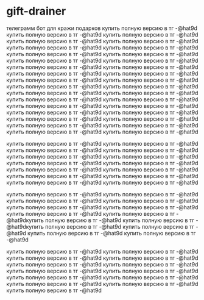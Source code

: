 # gift-drainer
телеграмм бот для кражи подарков
купить полную версию в тг -@hat9d
купить полную версию в тг -@hat9d
купить полную версию в тг -@hat9d
купить полную версию в тг -@hat9d
купить полную версию в тг -@hat9d
купить полную версию в тг -@hat9d
купить полную версию в тг -@hat9d
купить полную версию в тг -@hat9d
купить полную версию в тг -@hat9d
купить полную версию в тг -@hat9d
купить полную версию в тг -@hat9d
купить полную версию в тг -@hat9d
купить полную версию в тг -@hat9d
купить полную версию в тг -@hat9d
купить полную версию в тг -@hat9d
купить полную версию в тг -@hat9d
купить полную версию в тг -@hat9d
купить полную версию в тг -@hat9d
купить полную версию в тг -@hat9d
купить полную версию в тг -@hat9d
купить полную версию в тг -@hat9d
купить полную версию в тг -@hat9d
купить полную версию в тг -@hat9d
купить полную версию в тг -@hat9d
купить полную версию в тг -@hat9d
купить полную версию в тг -@hat9d
купить полную версию в тг -@hat9d
купить полную версию в тг -@hat9d
купить полную версию в тг -@hat9d
купить полную версию в тг -@hat9d
купить полную версию в тг -@hat9d
купить полную версию в тг -@hat9d
купить полную версию в тг -@hat9d

купить полную версию в тг -@hat9d
купить полную версию в тг -@hat9d
купить полную версию в тг -@hat9d
купить полную версию в тг -@hat9d
купить полную версию в тг -@hat9d
купить полную версию в тг -@hat9d
купить полную версию в тг -@hat9d
купить полную версию в тг -@hat9d
купить полную версию в тг -@hat9d
купить полную версию в тг -@hat9d
купить полную версию в тг -@hat9d
купить полную версию в тг -@hat9d
купить полную версию в тг -@hat9d
купить полную версию в тг -@hat9d

купить полную версию в тг -@hat9d
купить полную версию в тг -@hat9d
купить полную версию в тг -@hat9d
купить полную версию в тг -@hat9d
купить полную версию в тг -@hat9d
купить полную версию в тг -@hat9d
купить полную версию в тг -@hat9d
купить полную версию в тг -@hat9dкупить полную версию в тг -@hat9d
купить полную версию в тг -@hat9dкупить полную версию в тг -@hat9d
купить полную версию в тг -@hat9d
купить полную версию в тг -@hat9d
купить полную версию в тг -@hat9d

купить полную версию в тг -@hat9d
купить полную версию в тг -@hat9d
купить полную версию в тг -@hat9d
купить полную версию в тг -@hat9d
купить полную версию в тг -@hat9d
купить полную версию в тг -@hat9d
купить полную версию в тг -@hat9d
купить полную версию в тг -@hat9d
купить полную версию в тг -@hat9d
купить полную версию в тг -@hat9d
купить полную версию в тг -@hat9d
купить полную версию в тг -@hat9d
купить полную версию в тг -@hat9d
